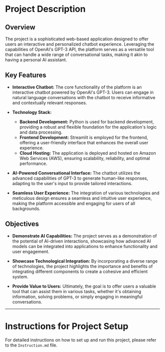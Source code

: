 # Project Description

## Overview

The project is a sophisticated web-based application designed to offer users an interactive and personalized chatbot experience. Leveraging the capabilities of OpenAI's GPT-3 API, the platform serves as a versatile tool that can handle a wide range of conversational tasks, making it akin to having a personal AI assistant.

## Key Features

- **Interactive Chatbot:** The core functionality of the platform is an interactive chatbot powered by OpenAI's GPT-3. Users can engage in natural language conversations with the chatbot to receive informative and contextually relevant responses.

- **Technology Stack:**
  - **Backend Development:** Python is used for backend development, providing a robust and flexible foundation for the application's logic and data processing.
  - **Frontend Development:** Streamlit is employed for the frontend, offering a user-friendly interface that enhances the overall user experience.
  - **Cloud Hosting:** The application is deployed and hosted on Amazon Web Services (AWS), ensuring scalability, reliability, and optimal performance.

- **AI-Powered Conversational Interface:** The chatbot utilizes the advanced capabilities of GPT-3 to generate human-like responses, adapting to the user's input to provide tailored interactions.

- **Seamless User Experience:** The integration of various technologies and meticulous design ensures a seamless and intuitive user experience, making the platform accessible and engaging for users of all backgrounds.

## Objectives

- **Demonstrate AI Capabilities:** The project serves as a demonstration of the potential of AI-driven interactions, showcasing how advanced AI models can be integrated into applications to enhance functionality and user engagement.

- **Showcase Technological Integration:** By incorporating a diverse range of technologies, the project highlights the importance and benefits of integrating different components to create a cohesive and efficient system.

- **Provide Value to Users:** Ultimately, the goal is to offer users a valuable tool that can assist them in various tasks, whether it's obtaining information, solving problems, or simply engaging in meaningful conversations.

---

# Instructions for Project Setup

For detailed instructions on how to set up and run this project, please refer to the `Instruction.md` file.
